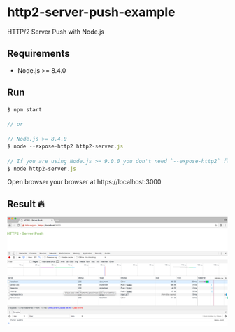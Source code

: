 # http2-server-push-example

HTTP/2 Server Push with Node.js

## Requirements

- Node.js >= 8.4.0

## Run

```javascript
$ npm start

// or

// Node.js >= 8.4.0
$ node --expose-http2 http2-server.js

// If you are using Node.js >= 9.0.0 you don't need `--expose-http2` flag
$ node http2-server.js
```

Open browser your browser at https://localhost:3000

## Result 🔥

![HTTP/2 Server Push with Node.js](up.png)
